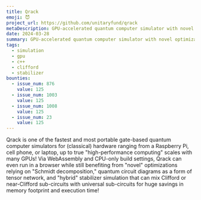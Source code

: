 ```yaml
---
title: Qrack
emoji: 😈
project_url: https://github.com/unitaryfund/qrack
metaDescription: GPU-accelerated quantum computer simulator with novel optimizations
date: 2024-03-28
summary: GPU-accelerated quantum computer simulator with novel optimizations
tags:
  - simulation
  - gpu
  - c++
  - clifford
  - stabilizer
bounties:
  - issue_num: 876
    value: 125
  - issue_num: 1003
    value: 125
  - issue_num: 1008
    value: 125
  - issue_num: 23
    value: 125
---
```


Qrack is one of the fastest and most portable gate-based quantum computer simulators for (classical) hardware ranging from a Raspberry Pi, cell phone, or laptop, up to true "high-performance computing" scales with many GPUs! Via WebAssembly and CPU-only build settings, Qrack can even run in a browser while still benefiting from "novel" optimizations relying on "Schmidt decomposition," quantum circuit diagrams as a form of tensor network, and "hybrid" stabilizer simulation that can mix Clifford or near-Clifford sub-circuits with universal sub-circuits for huge savings in memory footprint and execution time!
